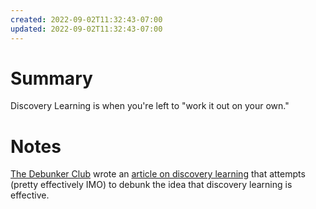 ```yaml
---
created: 2022-09-02T11:32:43-07:00
updated: 2022-09-02T11:32:43-07:00
---
```


# Summary
Discovery Learning is when you're left to "work it out on your own."

# Notes

[The Debunker Club](https://debunker.club/) wrote an [article on discovery learning](https://debunker.club/2015/06/05/discovery-learning-is-not-effective/) that attempts (pretty effectively IMO) to debunk the idea that discovery learning is effective.